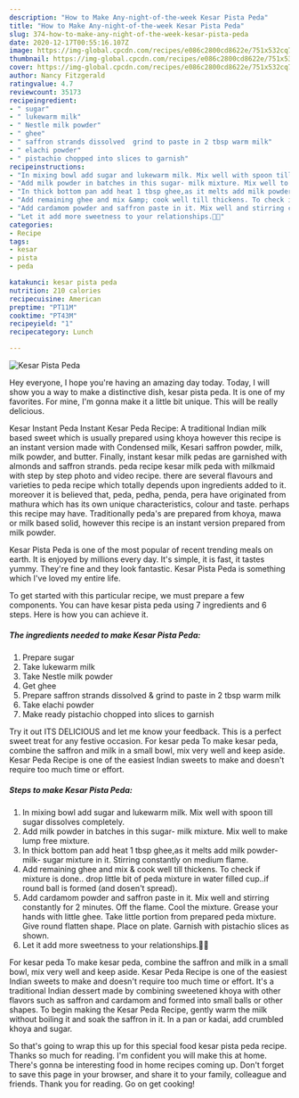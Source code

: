 ```yaml
---
description: "How to Make Any-night-of-the-week Kesar Pista Peda"
title: "How to Make Any-night-of-the-week Kesar Pista Peda"
slug: 374-how-to-make-any-night-of-the-week-kesar-pista-peda
date: 2020-12-17T00:55:16.107Z
image: https://img-global.cpcdn.com/recipes/e086c2800cd8622e/751x532cq70/kesar-pista-peda-recipe-main-photo.jpg
thumbnail: https://img-global.cpcdn.com/recipes/e086c2800cd8622e/751x532cq70/kesar-pista-peda-recipe-main-photo.jpg
cover: https://img-global.cpcdn.com/recipes/e086c2800cd8622e/751x532cq70/kesar-pista-peda-recipe-main-photo.jpg
author: Nancy Fitzgerald
ratingvalue: 4.7
reviewcount: 35173
recipeingredient:
- " sugar"
- " lukewarm milk"
- " Nestle milk powder"
- " ghee"
- " saffron strands dissolved  grind to paste in 2 tbsp warm milk"
- " elachi powder"
- " pistachio chopped into slices to garnish"
recipeinstructions:
- "In mixing bowl add sugar and lukewarm milk. Mix well with spoon till sugar dissolves completely."
- "Add milk powder in batches in this sugar- milk mixture. Mix well to make lump free mixture."
- "In thick bottom pan add heat 1 tbsp ghee,as it melts add milk powder-milk- sugar mixture in it. Stirring constantly on medium flame."
- "Add remaining ghee and mix &amp; cook well till thickens. To check if mixture is done.. drop little bit of peda mixture in water filled cup..if round ball is formed (and dosen&#39;t spread)."
- "Add cardamom powder and saffron paste in it. Mix well and stirring constantly for 2 minutes. Off the flame. Cool the mixture. Grease your hands with little ghee. Take little portion from prepared peda mixture. Give round flatten shape. Place on plate. Garnish with pistachio slices as shown."
- "Let it add more sweetness to your relationships.💞💞"
categories:
- Recipe
tags:
- kesar
- pista
- peda

katakunci: kesar pista peda 
nutrition: 210 calories
recipecuisine: American
preptime: "PT11M"
cooktime: "PT43M"
recipeyield: "1"
recipecategory: Lunch

---
```



![Kesar Pista Peda](https://img-global.cpcdn.com/recipes/e086c2800cd8622e/751x532cq70/kesar-pista-peda-recipe-main-photo.jpg)

Hey everyone, I hope you're having an amazing day today. Today, I will show you a way to make a distinctive dish, kesar pista peda. It is one of my favorites. For mine, I'm gonna make it a little bit unique. This will be really delicious.

Kesar Instant Peda Instant Kesar Peda Recipe: A traditional Indian milk based sweet which is usually prepared using khoya however this recipe is an instant version made with Condensed milk, Kesari saffron powder, milk, milk powder, and butter. Finally, instant kesar milk pedas are garnished with almonds and saffron strands. peda recipe kesar milk peda with milkmaid with step by step photo and video recipe. there are several flavours and varieties to peda recipe which totally depends upon ingredients added to it. moreover it is believed that, peda, pedha, penda, pera have originated from mathura which has its own unique characteristics, colour and taste. perhaps this recipe may have. Traditionally peda&#39;s are prepared from khoya, mawa or milk based solid, however this recipe is an instant version prepared from milk powder.

Kesar Pista Peda is one of the most popular of recent trending meals on earth. It is enjoyed by millions every day. It's simple, it is fast, it tastes yummy. They're fine and they look fantastic. Kesar Pista Peda is something which I've loved my entire life.


To get started with this particular recipe, we must prepare a few components. You can have kesar pista peda using 7 ingredients and 6 steps. Here is how you can achieve it.

<!--inarticleads1-->

##### The ingredients needed to make Kesar Pista Peda:

1. Prepare  sugar
1. Take  lukewarm milk
1. Take  Nestle milk powder
1. Get  ghee
1. Prepare  saffron strands dissolved &amp; grind to paste in 2 tbsp warm milk
1. Take  elachi powder
1. Make ready  pistachio chopped into slices to garnish


Try it out ITS DELICIOUS and let me know your feedback. This is a perfect sweet treat for any festive occasion. For kesar peda To make kesar peda, combine the saffron and milk in a small bowl, mix very well and keep aside. Kesar Peda Recipe is one of the easiest Indian sweets to make and doesn&#39;t require too much time or effort. 

<!--inarticleads2-->

##### Steps to make Kesar Pista Peda:

1. In mixing bowl add sugar and lukewarm milk. Mix well with spoon till sugar dissolves completely.
1. Add milk powder in batches in this sugar- milk mixture. Mix well to make lump free mixture.
1. In thick bottom pan add heat 1 tbsp ghee,as it melts add milk powder-milk- sugar mixture in it. Stirring constantly on medium flame.
1. Add remaining ghee and mix &amp; cook well till thickens. To check if mixture is done.. drop little bit of peda mixture in water filled cup..if round ball is formed (and dosen&#39;t spread).
1. Add cardamom powder and saffron paste in it. Mix well and stirring constantly for 2 minutes. Off the flame. Cool the mixture. Grease your hands with little ghee. Take little portion from prepared peda mixture. Give round flatten shape. Place on plate. Garnish with pistachio slices as shown.
1. Let it add more sweetness to your relationships.💞💞


For kesar peda To make kesar peda, combine the saffron and milk in a small bowl, mix very well and keep aside. Kesar Peda Recipe is one of the easiest Indian sweets to make and doesn&#39;t require too much time or effort. It&#39;s a traditional Indian dessert made by combining sweetened khoya with other flavors such as saffron and cardamom and formed into small balls or other shapes. To begin making the Kesar Peda Recipe, gently warm the milk without boiling it and soak the saffron in it. In a pan or kadai, add crumbled khoya and sugar. 

So that's going to wrap this up for this special food kesar pista peda recipe. Thanks so much for reading. I'm confident you will make this at home. There's gonna be interesting food in home recipes coming up. Don't forget to save this page in your browser, and share it to your family, colleague and friends. Thank you for reading. Go on get cooking!
